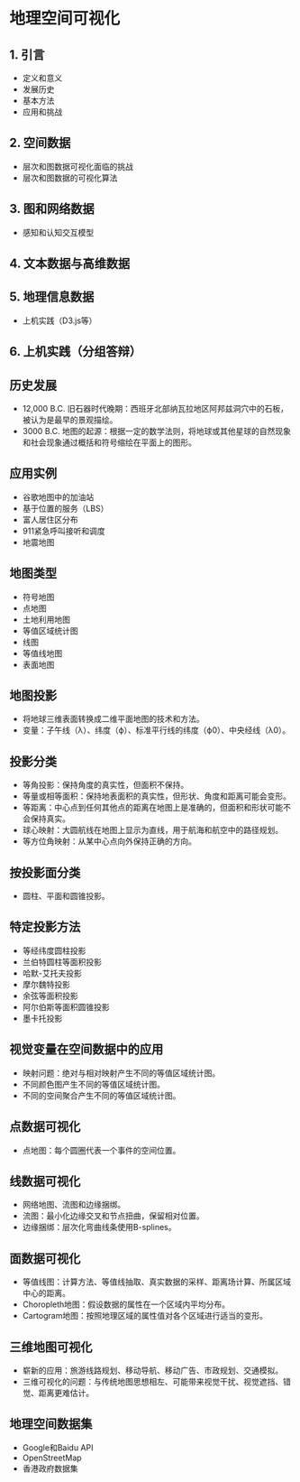# 地理空间可视化

## 1. 引言
- 定义和意义
- 发展历史
- 基本方法
- 应用和挑战

## 2. 空间数据
- 层次和图数据可视化面临的挑战
- 层次和图数据的可视化算法

## 3. 图和网络数据
- 感知和认知交互模型

## 4. 文本数据与高维数据

## 5. 地理信息数据
- 上机实践（D3.js等）

## 6. 上机实践（分组答辩）

## 历史发展
- 12,000 B.C. 旧石器时代晚期：西班牙北部纳瓦拉地区阿邦兹洞穴中的石板，被认为是最早的景观描绘。
- 3000 B.C. 地图的起源：根据一定的数学法则，将地球或其他星球的自然现象和社会现象通过概括和符号缩绘在平面上的图形。

## 应用实例
- 谷歌地图中的加油站
- 基于位置的服务（LBS）
- 富人居住区分布
- 911紧急呼叫接听和调度
- 地震地图

## 地图类型
- 符号地图
- 点地图
- 土地利用地图
- 等值区域统计图
- 线图
- 等值线地图
- 表面地图

## 地图投影
- 将地球三维表面转换成二维平面地图的技术和方法。
- 变量：子午线（λ）、纬度（ϕ）、标准平行线的纬度（ϕ0）、中央经线（λ0）。

## 投影分类
- 等角投影：保持角度的真实性，但面积不保持。
- 等量或相等面积：保持地表面积的真实性，但形状、角度和距离可能会变形。
- 等距离：中心点到任何其他点的距离在地图上是准确的，但面积和形状可能不会保持真实。
- 球心映射：大圆航线在地图上显示为直线，用于航海和航空中的路径规划。
- 等方位角映射：从某中心点向外保持正确的方向。

## 按投影面分类
- 圆柱、平面和圆锥投影。

## 特定投影方法
- 等经纬度圆柱投影
- 兰伯特圆柱等面积投影
- 哈默-艾托夫投影
- 摩尔魏特投影
- 余弦等面积投影
- 阿尔伯斯等面积圆锥投影
- 墨卡托投影

## 视觉变量在空间数据中的应用
- 映射问题：绝对与相对映射产生不同的等值区域统计图。
- 不同颜色图产生不同的等值区域统计图。
- 不同的空间聚合产生不同的等值区域统计图。

## 点数据可视化
- 点地图：每个圆圈代表一个事件的空间位置。

## 线数据可视化
- 网络地图、流图和边缘捆绑。
- 流图：最小化边缘交叉和节点扭曲，保留相对位置。
- 边缘捆绑：层次化弯曲线条使用B-splines。

## 面数据可视化
- 等值线图：计算方法、等值线抽取、真实数据的采样、距离场计算、所属区域中心的距离。
- Choropleth地图：假设数据的属性在一个区域内平均分布。
- Cartogram地图：按照地理区域的属性值对各个区域进行适当的变形。

## 三维地图可视化
- 崭新的应用：旅游线路规划、移动导航、移动广告、市政规划、交通模拟。
- 三维可视化的问题：与传统地图思想相左、可能带来视觉干扰、视觉遮挡、错觉、距离更难估计。

## 地理空间数据集
- Google和Baidu API
- OpenStreetMap
- 香港政府数据集

